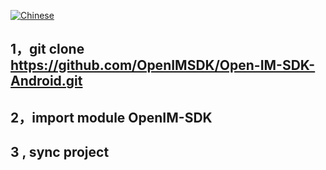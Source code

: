 [![Chinese](https://img.shields.io/badge/Language-Chinese-blueviolet?style=for-the-badge)](README.zh-cn.md)


## 1，git clone https://github.com/OpenIMSDK/Open-IM-SDK-Android.git



## 2，import module OpenIM-SDK


## 3 , sync project

